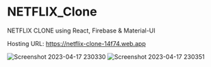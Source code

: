 # NETFLIX_Clone
NETFLIX CLONE using React, Firebase & Material-UI

Hosting URL: https://netflix-clone-14f74.web.app 

![Screenshot 2023-04-17 230330](https://user-images.githubusercontent.com/117514640/232567202-e492f714-b20f-49c0-85c9-f6fa4236dcbd.png)
![Screenshot 2023-04-17 230351](https://user-images.githubusercontent.com/117514640/232567274-444fce6b-0a22-413f-9b49-1f837a9bdb29.png)
